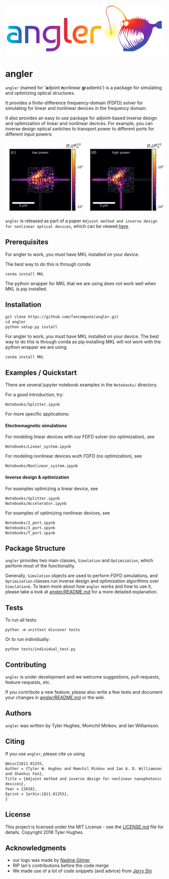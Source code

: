 <link rel="icon" href="img/favicon.png" type="image/x-icon" />
<img src="img/anglerlogos/rainbow.png" title="Angler" alt="Angler">

# angler

`angler` (named for '**a**djoint **n**onlinear **g**radients') is a package for simulating and optimizing optical structures.

It provides a finite-difference frequency-domain (FDFD) solver for simulating for linear and nonlinear devices in the frequency domain.

It also provides an easy to use package for adjoint-based inverse design and optimization of linear and nonlinear devices.  For example, you can inverse design optical switches to transport power to different ports for different input powers:

<img src="img/fields.png" title="Fields" alt="Fields">

`angler` is released as part of a paper `Adjoint method and inverse design for nonlinear optical devices`, which can be viewed [here](https://arxiv.org/abs/1811.01255).


## Prerequisites

For angler to work, you must have MKL installed on your device.

The best way to do this is through conda

	conda install MKL
	
The python wrapper for MKL that we are using does not work well when MKL is pip installed.

## Installation

	git clone https://github.com/fancompute/angler.git
	cd angler
	python setup.py install
	
For angler to work, you must have MKL installed on your device.  The best way to do this is through conda as pip installing MKL will not work with the python wrapper we are using.

	conda install MKL	
	
## Examples / Quickstart

There are several jupyter notebook examples in the `Notebooks/` directory.

For a good introduction, try:

	Notebooks/Splitter.ipynb

For more specific applications:

#### Electromagnetic simulations

For modeling linear devices with our FDFD solver (no optimization), see

	Notebooks/Linear_system.ipynb

For modeling nonlinear devices wuth FDFD (no optimization), see 

	Notebooks/Nonlinear_system.ipynb

#### Inverse design & optimization

For examples optimizing a linear device, see 

	Notebooks/Splitter.ipynb
	Notebooks/Accelerator.ipynb

For examples of optimizing nonlinear devices, see

	Notebooks/2_port.ipynb
	Notebooks/3_port.ipynb
	Notebooks/T_port.ipynb

## Package Structure

`angler` provides two main classes, `Simulation` and `Optimization`, which perform most of the functionality.

Generally, `Simulation` objects are used to perform FDFD simulations, and `Optimization` classes run inverse design and optimization algorithms over `Simulation`s.  To learn more about how `angler` works and how to use it, please take a look at [angler/README.md](angler/README.md) for a more detailed explanation.

## Tests

To run all tests:

	python -m unittest discover tests

Or to run individually:
	
	python tests/individual_test.py

## Contributing

`angler` is under development and we welcome suggestions, pull-requests, feature-requests, etc.

If you contribute a new feature, please also write a few tests and document your changes in [angler/README.md](angler/README.md) or the wiki.

## Authors

`angler` was written by Tyler Hughes, Momchil Minkov, and Ian Williamson.

## Citing

If you use `angler`, please cite us using

	@misc{1811.01255,
	Author = {Tyler W. Hughes and Momchil Minkov and Ian A. D. Williamson and Shanhui Fan},
	Title = {Adjoint method and inverse design for nonlinear nanophotonic devices},
	Year = {2018},
	Eprint = {arXiv:1811.01255},
	}

## License

This project is licensed under the MIT License - see the [LICENSE.md](LICENSE.md) file for details. Copyright 2018 Tyler Hughes.

## Acknowledgments

* our logo was made by [Nadine Gilmer](http://nadinegilmer.com/)
* RIP Ian's contributions before the code merge
* We made use of a lot of code snippets (and advice) from [Jerry Shi](https://yujerryshi.github.io/index.html)
